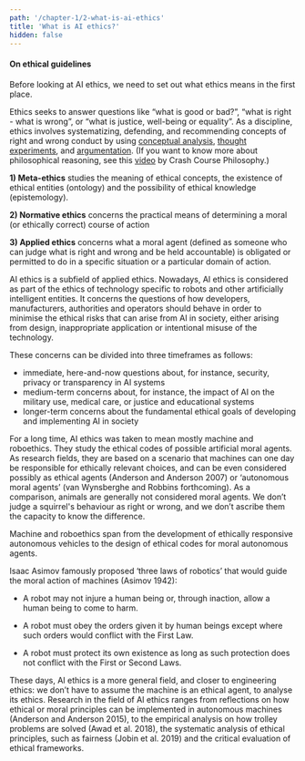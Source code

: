 ```yaml
---
path: '/chapter-1/2-what-is-ai-ethics'
title: 'What is AI ethics?'
hidden: false
---
```


#### On ethical guidelines

Before looking at AI ethics, we need to set out what ethics means in the first place.

Ethics seeks to answer questions like “what is good or bad?”, “what is right - what is wrong”, or “what is
justice, well-being or equality”. As a discipline, ethics involves systematizing, defending, and recommending
concepts of right and wrong conduct by using [conceptual analysis](https://en.wikipedia.org/wiki/Philosophical_analysis), [thought experiments](https://plato.stanford.edu/entries/thought-experiment/), and [argumentation](https://iep.utm.edu/argument/). (If you want to know more about philosophical reasoning, see this [video](https://www.youtube.com/watch?v=NKEhdsnKKHs) by Crash Course
Philosophy.)

<text-box icon="philIcon" background="#rgb(224, 234, 235)" name="The three subfields of ethics">

**1) Meta-ethics** studies the meaning of ethical concepts, the existence of ethical entities
(ontology) and the possibility of ethical knowledge (epistemology).

**2) Normative ethics** concerns the practical means of determining a moral (or ethically
correct) course of action

**3) Applied ethics** concerns what a moral agent (defined as someone who can judge what is
right and wrong and be held accountable) is obligated or permitted to do in a specific
situation or a particular domain of action.

</text-box>

AI ethics is a subfield of applied ethics. Nowadays, AI ethics is considered as part of the ethics of
technology specific to robots and other artificially intelligent entities. It concerns the questions of how
developers, manufacturers, authorities and operators should behave in order to minimise the ethical risks
that can arise from AI in society, either arising from design, inappropriate application or intentional misuse
of the technology.

These concerns can be divided into three timeframes as follows:
* immediate, here-and-now questions about, for instance, security, privacy or transparency in AI
systems
* medium-term concerns about, for instance, the impact of AI on the military use, medical care, or
justice and educational systems
* longer-term concerns about the fundamental ethical goals of developing and implementing AI in
society

<text-box icon="bgIcon" background="rgb(224, 234, 235)" name="From machine ethics to the ethics of AI">

For a long time, AI ethics was taken to mean mostly machine and roboethics. They study the ethical codes
of possible artificial moral agents. As research fields, they are based on a scenario that machines can one
day be responsible for ethically relevant choices, and can be even considered possibly as ethical agents
(Anderson and Anderson 2007) or ‘autonomous moral agents’ (van Wynsberghe and Robbins forthcoming).
As a comparison, animals are generally not considered moral agents. We don’t judge a squirrel's behaviour
as right or wrong, and we don’t ascribe them the capacity to know the difference.

Machine and roboethics span from the development of ethically responsive autonomous vehicles to the
design of ethical codes for moral autonomous agents.

Isaac Asimov famously proposed ‘three laws of robotics’ that would guide the moral action of machines
(Asimov 1942):

- A robot may not injure a human being or, through inaction, allow a human being to come to harm.

- A robot must obey the orders given it by human beings except where such orders would conflict
with the First Law.

- A robot must protect its own existence as long as such protection does not conflict with the First or
Second Laws.

</text-box>

These days, AI ethics is a more general field, and closer to engineering ethics: we don’t have to assume the
machine is an ethical agent, to analyse its ethics. Research in the field of AI ethics ranges from reflections
on how ethical or moral principles can be implemented in autonomous machines (Anderson and Anderson
2015), to the empirical analysis on how trolley problems are solved (Awad et al. 2018), the systematic
analysis of ethical principles, such as fairness (Jobin et al. 2019) and the critical evaluation of ethical
frameworks.
